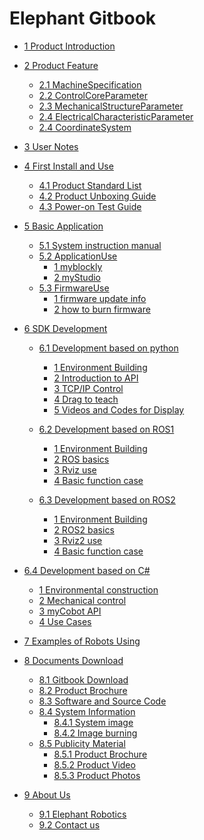 # Elephant Gitbook

* [1 Product Introduction](1-ProductIntroduction/README.md)
* [2 Product Feature](2-ProductFeature/2.2_320_PI_product/PI.md)
  * [2.1 MachineSpecification](2-ProductFeature/2.2_320_PI_product/2.2.1-MachineSpecification.md)
  * [2.2 ControlCoreParameter](2-ProductFeature/2.2_320_PI_product/2.2.2-ControlCoreParameter.md)
  * [2.3 MechanicalStructureParameter](2-ProductFeature/2.2_320_PI_product/2.2.3-MechanicalStructureParameter.md)
  * [2.4 ElectricalCharacteristicParameter](2-ProductFeature/2.2_320_PI_product/2.2.4-ElectricalCharacteristicParameter.md)
  * [2.4 CoordinateSystem](2-ProductFeature/2.2_320_PI_product/2.2.5-CoordinateSystem.md)
* [3 User Notes](3-UserNotes/3.1_320_PI_userNotes.md)
* [4 First Install and Use](4-FirstInstallAndUse/4.1_320_PI_firstUse.md)
  * [4.1 Product Standard List](4-FirstInstallAndUse/4.1.1-产品清单.md)
  * [4.2 Product Unboxing Guide](4-FirstInstallAndUse/4.1.2-产品开箱.md)
  * [4.3 Power-on Test Guide](4-FirstInstallAndUse/4.1.3-开机检测.md)
* [5 Basic Application](5-BasicApplication/README.md)
  * [5.1 System instruction manual](5-BasicApplication/5.1-SystemUsageInstructions/320pi/5.1-SystemUsageInstructions.md)
  * [5.2 ApplicationUse](5-BasicApplication/README.md)
    * [1 myblockly](5-BasicApplication/5.2-ApplicationUse/5.2.1-myblockly/320pi/README.md)
    * [2 myStudio](5-BasicApplication/5.2-ApplicationUse/5.2.2-mystudio/320pi/README.md)
  * [5.3 FirmwareUse]()
    * [1 firmware update info](5-BasicApplication/5.3-FirmwareUse/pi/1-firmware.md)
    * [2 how to burn firmware](5-BasicApplication/5.3-FirmwareUse/pi/2-burn_firmware.md)
* [6 SDK Development](6-SDKDevelopment/README.md)
  * [6.1 Development based on python](10-ApplicationBasePython/README.md)
    * [1 Environment Building](10-ApplicationBasePython/10.1_320_PI-ApplicationPython/1_download.md)
    * [2 Introduction to API](10-ApplicationBasePython/10.1_320_PI-ApplicationPython/2_API.md)
    * [3 TCP/IP Control](10-ApplicationBasePython/10.1_320_PI-ApplicationPython/3_TCPIP.md)
    * [4 Drag to teach](10-ApplicationBasePython/10.1_320_PI-ApplicationPython/4_drag.md)
    * [5 Videos and Codes for Display](10-ApplicationBasePython/10.1_320_PI-ApplicationPython/5_example.md)
  * [6.2 Development based on ROS1](11-ApplicationBaseROS/11.1-ROS1/11.1.2-PI.md)
    * [1 Environment Building](11-ApplicationBaseROS/11.1-ROS1/11.1.2-320PI/11.1.2.1-环境搭建.md)
    * [2 ROS basics](11-ApplicationBaseROS/11.1-ROS1/11.1.2-320PI/11.1.2.2-ROS基础.md)
    * [3 Rviz use](11-ApplicationBaseROS/11.1-ROS1/11.1.2-320PI/11.1.2.3-rviz介绍.md)
    * [4 Basic function case](11-ApplicationBaseROS/11.1-ROS1/11.1.2-320PI/11.1.2.4-基础功能.md)


  * [6.3 Development based on ROS2](11-ApplicationBaseROS/11.2-ROS2/11.2.2-PI.md)
    * [1 Environment Building](11-ApplicationBaseROS/11.2-ROS2/11.2.2-320PI/11.2.2.1-环境搭建.md)
    * [2 ROS2 basics](11-ApplicationBaseROS/11.2-ROS2/11.2.2-320PI/11.2.2.2-ROS2基础.md)
    * [3 Rviz2 use](11-ApplicationBaseROS/11.2-ROS2/11.2.2-320PI/11.2.2.3-rviz2介绍.md)
    * [4 Basic function case](11-ApplicationBaseROS/11.2-ROS2/11.2.2-320PI/11.2.2.4-基础功能.md)
* [6.4 Development based on C# ](15-ApplicationBaseCSharp/15.6C-PI.md)
	* [1 Environmental construction](15-ApplicationBaseCSharp/15.2-myCobot320-PI.md)
	* [2 Mechanical control](15-ApplicationBaseCSharp/15.2.1-angle.md)
	* [3 myCobot API](15-ApplicationBaseCSharp/15.4.1-API-PI.md)
	* [4 Use Cases](15-ApplicationBaseCSharp/15.5.1-case-PI.md)

* [7 Examples of Robots Using]()
* [8 Documents Download]()
  * [8.1 Gitbook Download]()
  * [8.2 Product Brochure]()
  * [8.3 Software and Source Code]()
  * [8.4 System Information]()
    * [8.4.1 System image](8-FilesDownload/8.4.1_systemImage.md)
    * [8.4.2 Image burning](8-FilesDownload/8.4.2_imageBurning.md)
  * [8.5 Publicity Material]()
    * [8.5.1 Product Brochure]()
    * [8.5.2 Product Video](8-FilesDownload/1_productVideos.md)
    * [8.5.3 Product Photos]()
* [9 About Us]()
  * [9.1 Elephant Robotics](9-AboutUs/9.1_company.md)
  * [9.2 Contact us](9-AboutUs/9.2_contact.md)


